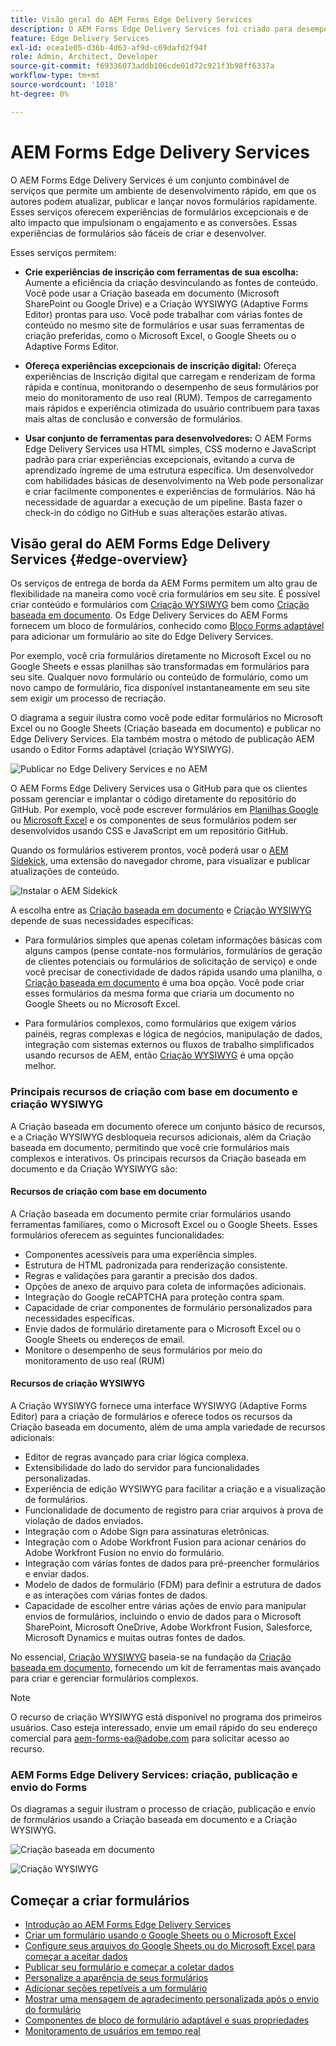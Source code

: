 ```yaml
---
title: Visão geral do AEM Forms Edge Delivery Services
description: O AEM Forms Edge Delivery Services foi criado para desempenho máximo, permitindo que você visualize o futuro da coleta de dados simplificada e do engajamento do usuário.
feature: Edge Delivery Services
exl-id: ecea1e05-d36b-4d63-af9d-c69dafd2f94f
role: Admin, Architect, Developer
source-git-commit: f69336073addb106cde01d72c921f3b98ff6337a
workflow-type: tm+mt
source-wordcount: '1018'
ht-degree: 0%

---
```


# AEM Forms Edge Delivery Services

O AEM Forms Edge Delivery Services é um conjunto combinável de serviços que permite um ambiente de desenvolvimento rápido, em que os autores podem atualizar, publicar e lançar novos formulários rapidamente. Esses serviços oferecem experiências de formulários excepcionais e de alto impacto que impulsionam o engajamento e as conversões. Essas experiências de formulários são fáceis de criar e desenvolver.

Esses serviços permitem:

* **Crie experiências de inscrição com ferramentas de sua escolha:** Aumente a eficiência da criação desvinculando as fontes de conteúdo. Você pode usar a Criação baseada em documento (Microsoft SharePoint ou Google Drive) e a Criação WYSIWYG (Adaptive Forms Editor) prontas para uso. Você pode trabalhar com várias fontes de conteúdo no mesmo site de formulários e usar suas ferramentas de criação preferidas, como o Microsoft Excel, o Google Sheets ou o Adaptive Forms Editor.

* **Ofereça experiências excepcionais de inscrição digital:** Ofereça experiências de Inscrição digital que carregam e renderizam de forma rápida e contínua, monitorando o desempenho de seus formulários por meio do monitoramento de uso real (RUM). Tempos de carregamento mais rápidos e experiência otimizada do usuário contribuem para taxas mais altas de conclusão e conversão de formulários.

* **Usar conjunto de ferramentas para desenvolvedores:** O AEM Forms Edge Delivery Services usa HTML simples, CSS moderno e JavaScript padrão para criar experiências excepcionais, evitando a curva de aprendizado íngreme de uma estrutura específica. Um desenvolvedor com habilidades básicas de desenvolvimento na Web pode personalizar e criar facilmente componentes e experiências de formulários. Não há necessidade de aguardar a execução de um pipeline. Basta fazer o check-in do código no GitHub e suas alterações estarão ativas.

## Visão geral do AEM Forms Edge Delivery Services {#edge-overview}

Os serviços de entrega de borda da AEM Forms permitem um alto grau de flexibilidade na maneira como você cria formulários em seu site. É possível criar conteúdo e formulários com [Criação WYSIWYG](/help/forms/creating-adaptive-form-core-components.md) bem como [Criação baseada em documento](/help/edge/docs/forms/create-forms.md). Os Edge Delivery Services do AEM Forms fornecem um bloco de formulários, conhecido como [Bloco Forms adaptável](/help/edge/docs/forms/create-forms.md) para adicionar um formulário ao site do Edge Delivery Services.

Por exemplo, você cria formulários diretamente no Microsoft Excel ou no Google Sheets e essas planilhas são transformadas em formulários para seu site. Qualquer novo formulário ou conteúdo de formulário, como um novo campo de formulário, fica disponível instantaneamente em seu site sem exigir um processo de recriação.

O diagrama a seguir ilustra como você pode editar formulários no Microsoft Excel ou no Google Sheets (Criação baseada em documento) e publicar no Edge Delivery Services. Ela também mostra o método de publicação AEM usando o Editor Forms adaptável (criação WYSIWYG).

![Publicar no Edge Delivery Services e no AEM](/help/edge/docs/forms/assets/AEM-forms-with-EDS-publishing.png)

O AEM Forms Edge Delivery Services usa o GitHub para que os clientes possam gerenciar e implantar o código diretamente do repositório do GitHub. Por exemplo, você pode escrever formulários em [Planilhas Google](/help/edge/docs/forms/create-forms.md) ou [Microsoft Excel](/help/edge/docs/forms/create-forms.md) e os componentes de seus formulários podem ser desenvolvidos usando CSS e JavaScript em um repositório GitHub.

Quando os formulários estiverem prontos, você poderá usar o [AEM Sidekick](/help/edge/docs/forms/tutorial.md#preview-and-publish-your-content), uma extensão do navegador chrome, para visualizar e publicar atualizações de conteúdo.

![Instalar o AEM Sidekick](/help/edge/assets/aem-sidekick-preview-publish-forms.png)

A escolha entre as [Criação baseada em documento](#document-based-authoring-features) e [Criação WYSIWYG](#wysiwyg-authoring-features) depende de suas necessidades específicas:

* Para formulários simples que apenas coletam informações básicas com alguns campos (pense contate-nos formulários, formulários de geração de clientes potenciais ou formulários de solicitação de serviço) e onde você precisar de conectividade de dados rápida usando uma planilha, o [Criação baseada em documento](#document-based-authoring-features) é uma boa opção. Você pode criar esses formulários da mesma forma que criaria um documento no Google Sheets ou no Microsoft Excel.

* Para formulários complexos, como formulários que exigem vários painéis, regras complexas e lógica de negócios, manipulação de dados, integração com sistemas externos ou fluxos de trabalho simplificados usando recursos de AEM, então [Criação WYSIWYG](#wysiwyg-authoring-features) é uma opção melhor.


### Principais recursos de criação com base em documento e criação WYSIWYG

A Criação baseada em documento oferece um conjunto básico de recursos, e a Criação WYSIWYG desbloqueia recursos adicionais, além da Criação baseada em documento, permitindo que você crie formulários mais complexos e interativos. Os principais recursos da Criação baseada em documento e da Criação WYSIWYG são:

#### Recursos de criação com base em documento

A Criação baseada em documento permite criar formulários usando ferramentas familiares, como o Microsoft Excel ou o Google Sheets. Esses formulários oferecem as seguintes funcionalidades:

* Componentes acessíveis para uma experiência simples.
* Estrutura de HTML padronizada para renderização consistente.
* Regras e validações para garantir a precisão dos dados.
* Opções de anexo de arquivo para coleta de informações adicionais.
* Integração do Google reCAPTCHA para proteção contra spam.
* Capacidade de criar componentes de formulário personalizados para necessidades específicas.
* Envie dados de formulário diretamente para o Microsoft Excel ou o Google Sheets ou endereços de email.
* Monitore o desempenho de seus formulários por meio do monitoramento de uso real (RUM)

#### Recursos de criação WYSIWYG

A Criação WYSIWYG fornece uma interface WYSIWYG (Adaptive Forms Editor) para a criação de formulários e oferece todos os recursos da Criação baseada em documento, além de uma ampla variedade de recursos adicionais:

* Editor de regras avançado para criar lógica complexa.
* Extensibilidade do lado do servidor para funcionalidades personalizadas.
* Experiência de edição WYSIWYG para facilitar a criação e a visualização de formulários.
* Funcionalidade de documento de registro para criar arquivos à prova de violação de dados enviados.
* Integração com o Adobe Sign para assinaturas eletrônicas.
* Integração com o Adobe Workfront Fusion para acionar cenários do Adobe Workfront Fusion no envio do formulário.
* Integração com várias fontes de dados para pré-preencher formulários e enviar dados.
* Modelo de dados de formulário (FDM) para definir a estrutura de dados e as interações com várias fontes de dados.
* Capacidade de escolher entre várias ações de envio para manipular envios de formulários, incluindo o envio de dados para o Microsoft SharePoint, Microsoft OneDrive, Adobe Workfront Fusion, Salesforce, Microsoft Dynamics e muitas outras fontes de dados.

No essencial, [Criação WYSIWYG](/help/forms/creating-adaptive-form-core-components.md) baseia-se na fundação da [Criação baseada em documento](/help/edge/docs/forms/create-forms.md), fornecendo um kit de ferramentas mais avançado para criar e gerenciar formulários complexos.

>[!NOTE]
>
>
> O recurso de criação WYSIWYG está disponível no programa dos primeiros usuários. Caso esteja interessado, envie um email rápido do seu endereço comercial para aem-forms-ea@adobe.com para solicitar acesso ao recurso.

### AEM Forms Edge Delivery Services: criação, publicação e envio do Forms

Os diagramas a seguir ilustram o processo de criação, publicação e envio de formulários usando a Criação baseada em documento e a Criação WYSIWYG.

![Criação baseada em documento ](/help/edge/assets/document-based-authoring-workflow.png)

![Criação WYSIWYG](/help/edge/assets/wysiwyg-authoring-workflow.png)

## Começar a criar formulários

* [Introdução ao AEM Forms Edge Delivery Services](/help/edge/docs/forms/tutorial.md)
* [Criar um formulário usando o Google Sheets ou o Microsoft Excel](/help/edge/docs/forms/create-forms.md)
* [Configure seus arquivos do Google Sheets ou do Microsoft Excel para começar a aceitar dados&#x200B;](/help/edge/docs/forms/submit-forms.md)
* [Publicar seu formulário e começar a coletar dados](/help/edge/docs/forms/publish-forms.md)
* [Personalize a aparência de seus formulários&#x200B;](/help/edge/docs/forms/style-theme-forms.md)
* [Adicionar seções repetíveis a um formulário&#x200B;](/help/edge/docs/forms/repeatable-forms.md)
* [Mostrar uma mensagem de agradecimento personalizada após o envio do formulário&#x200B;](/help/edge/docs/forms/thank-you-page-form.md)
* [Componentes de bloco de formulário adaptável e suas propriedades](/help/edge/docs/forms/form-components.md)
* [Monitoramento de usuários em tempo real](https://www.aem.live/developer/rum#authentication)

<!-- 

## Start creating forms

<div>

  <style>
    .card-container {
        width: calc(33.33% - 10px);;
        margin: 5px;
        border: 1px solid #ccc;
        border-radius: 5px;
        padding: 5px;
        box-sizing: border-box;
        transition: background-color 0.3s ease; /* Adding transition effect */
    }
    .card-container:hover {
        background-color: #f0f0f0; /* Changing background color on hover */
    }
</style>

<div style="display: flex; flex-wrap: wrap; justify-content: space-between; margin: -5px;">
    <div class="card-container">
        <a href="/help/edge/docs/forms/create-forms.md">
            <img src="/help/edge/assets/smock_devices_18_n.svg" alt="Create a form using eds forms" style="border-radius: 5px;"> </b>
            <br><b style="margin-top: 5px;">Create a form using Google Sheets or Microsoft Excel</b>
        </a>
        <p>Create forms that load and render quickly and automatically reflows on mobile devices.</p>
    </div>
    <div class="card-container">
        <a href="/help/edge/docs/forms/create-forms.md#manually-configure-a-spreadsheet-to-accept-data">   
            <img src="/help/edge/assets/smock_platformdatamapping_18_n.svg" alt="Submit form" alt="Use Form Fragments in an EDS Form" style="border-radius: 5px;"> </b>
            <br><b style="margin-top: 5px;">Submit form to spreadsheet</b>
        </a>
        <p>Submit forms directly to your Microsoft Excel or Google Sheets.</p>
    </div>
     <div class="card-container">
        <a href="/help/edge/docs/forms/style-theme-forms.md">
            <img src="/help/edge/assets/smock_imageautomode_18_N.svg" alt="Apply styles or themes to an eds form" style="border-radius: 5px;"> </b>
            <br><b style="margin-top: 5px;">Customize a theme</b>
        </a>
        <p>Create a consistent brand image by applying the same theme across forms.</p>
    </div>
      <div class="card-container">
        <a href="/help/edge/docs/forms/validate-forms.md">
            <img src="/help/edge/assets/smock_condition_18_n.svg" alt="Add validations to form fields" style="border-radius: 5px;"> </b>
            <br><b style="margin-top: 5px;">Apply field validations</b>
        </a>
        <p>Reduce errors and frustration by checking form inputs for proper formatting.</p>
    </div> 
            <div class="card-container">
        <a href="/help/edge/docs/forms/rules-forms.md">
            <img src="/help/edge/assets/smock_documentfragment_18_n.svg" alt="Use rules to add dynamic behaviour to a form" style="border-radius: 5px;"> </b>
            <br><b style="margin-top: 5px;">Use rules to add dynamic behaviour to a form</b>
        </a>
        <p>Reuse preconfigured fragments across multiple forms.</p>
    </div>
    <div class="card-container">
        <a href="/help/edge/docs/forms/translate-forms.md">  
            <img src="/help/edge/assets/smock_abc_18_n.svg" alt="Translate an EDS Form" style="border-radius: 5px;"> </b>
            <br><b style="margin-top: 5px;">Translate a form</b>
        </a>
        <p>Extend the reach of your forms while keeping costs in check.</p>
    </div>
    <div class="card-container">
        <a href="/help/edge/docs/forms/repeatable-forms.md">  
            <img src="/help/edge/assets/smock_addto_18_n.svg" alt="Add repeatable sections to an EDS Form" style="border-radius: 5px;"> </b>
            <br><b style="margin-top: 5px;">Add repeatable sections</b>
        </a>
        <p>Effortlessly create and add repeatable sections to a form.</p>
    </div>
    <div class="card-container">
        <a href="/help/edge/docs/forms/custom-components-forms.md"> 
            <img src="/help/edge/assets/smock_userdeveloper_18_n.svg" alt="Create custom forms components using standard JavaScript and CSS"  style="border-radius: 5px;"> </b>
            <br><b style="margin-top: 5px;">Create custom components</b>
        </a>
        <p>Use standard JavaScript and CSS to create components and themes.</p>
    </div>
    <div class="card-container">
        <a href="/help/edge/docs/forms/recaptacha-forms.md">  
            <img src="/help//edge/assets/smock_keyclock_18_n.svg" alt="Use reCAPTCHA in an EDS Form" style="border-radius: 5px;"> </b>
            <br><b style="margin-top: 5px;">Use reCAPTCHA</b>
        </a>
        <p>Use OOTB reCAPTCHA integration for robust spam and bot protection.</p>
    </div>


</div>


</br>


-->